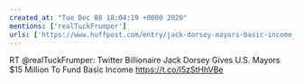 ```yaml
---
created_at: "Tue Dec 08 18:04:19 +0000 2020"
mentions: ['realTuckFrumper']
urls: ['https://www.huffpost.com/entry/jack-dorsey-mayors-basic-income_n_5fcf906fc5b63a153454e769']
---
```


RT @realTuckFrumper: Twitter Billionaire Jack Dorsey Gives U.S. Mayors $15 Million To Fund Basic Income
 https://t.co/I5zStHhVBe